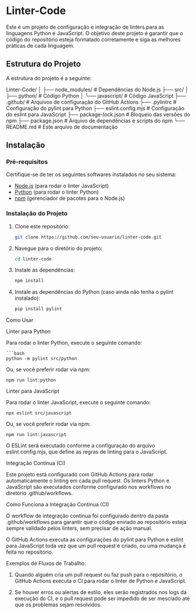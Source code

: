# Linter-Code

Este é um projeto de configuração e integração de linters para as linguagens Python e JavaScript. O objetivo deste projeto é garantir que o código do repositório esteja formatado corretamente e siga as melhores práticas de cada linguagem.

## Estrutura do Projeto

A estrutura do projeto é a seguinte:

Linter-Code/ 
│ 
├── node_modules/            # Dependências do Node.js 
├── src/ 
│   ├── python/              # Código Python 
│   └── javascript/          # Código JavaScript 
├── .github/                 # Arquivos de configuração do GitHub Actions 
├── .pylintrc                # Configuração do pylint para Python 
├── eslint.config.mjs        # Configuração do eslint para JavaScript 
├── package-lock.json        # Bloqueio das versões do npm 
├── package.json             # Arquivo de dependências e scripts do npm 
└── README.md                # Este arquivo de documentação

## Instalação

### Pré-requisitos

Certifique-se de ter os seguintes softwares instalados no seu sistema:

- [Node.js](https://nodejs.org/) (para rodar o linter JavaScript)
- [Python](https://www.python.org/downloads/) (para rodar o linter Python)
- [npm](https://www.npmjs.com/) (gerenciador de pacotes para o Node.js)

### Instalação do Projeto

1. Clone este repositório:

   ```bash
   git clone https://github.com/seu-usuario/linter-code.git

2. Navegue para o diretório do projeto:
   
   ```bash
   cd linter-code


3. Instale as dependências:

   ```bash
   npm install


4. Instale as dependências do Python (caso ainda não tenha o pylint instalado):

   ```bash
   pip install pylint


Como Usar

Linter para Python

Para rodar o linter Python, execute o seguinte comando:

    ```bash
    python -m pylint src/python

Ou, se você preferir rodar via npm:

    npm run lint:python

Linter para JavaScript

Para rodar o linter JavaScript, execute o seguinte comando:

    npx eslint src/javascript

Ou, se você preferir rodar via npm:

    npm run lint:javascript

O ESLint será executado conforme a configuração do arquivo eslint.config.mjs, que define as regras de linting para o JavaScript.

Integração Contínua (CI)

Este projeto está configurado com GitHub Actions para rodar automaticamente o linting em cada pull request. Os linters Python e JavaScript são executados conforme configurado nos workflows no diretório .github/workflows.

Como Funciona a Integração Contínua (CI)

O workflow de integração contínua foi configurado dentro da pasta .github/workflows para garantir que o código enviado ao repositório esteja sempre validado pelos linters, sem precisar de ação manual.

O GitHub Actions executa as configurações do pylint para Python e eslint para JavaScript toda vez que um pull request é criado, ou uma mudança é feita no repositório.


Exemplos de Fluxos de Trabalho:

1. Quando alguém cria um pull request ou faz push para o repositório, o GitHub Actions executa o CI para rodar o linter de Python e JavaScript.


2. Se houver erros ou alertas de estilo, eles serão registrados nos logs da execução do CI, e o pull request pode ser impedido de ser mesclado até que os problemas sejam resolvidos.

